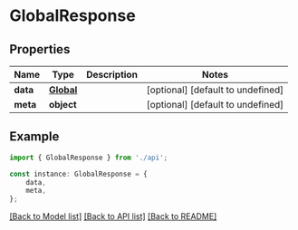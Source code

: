 # GlobalResponse


## Properties

Name | Type | Description | Notes
------------ | ------------- | ------------- | -------------
**data** | [**Global**](Global.md) |  | [optional] [default to undefined]
**meta** | **object** |  | [optional] [default to undefined]

## Example

```typescript
import { GlobalResponse } from './api';

const instance: GlobalResponse = {
    data,
    meta,
};
```

[[Back to Model list]](../README.md#documentation-for-models) [[Back to API list]](../README.md#documentation-for-api-endpoints) [[Back to README]](../README.md)
